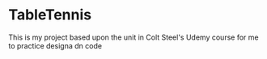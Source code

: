 # TableTennis

This is my project based upon the unit in Colt Steel's Udemy course for me to practice designa dn code
